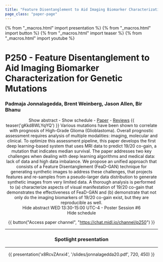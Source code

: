 ```yaml
---
title: "Feature Disentanglement to Aid Imaging Biomarker Characterization for Genetic Mutations"
page_class: "paper-page"
---
```


{% from "_macros.html" import presentation %}
{% from "_macros.html" import button %}
{% from "_macros.html" import teaser %}
{% from "_macros.html" import youtube %}

# P250 - Feature Disentanglement to Aid Imaging Biomarker Characterization for Genetic Mutations


### Padmaja Jonnalagedda, Brent Weinberg, Jason Allen, Bir Bhanu

<center><a class="toggle_visibility" data-selector=".paper_abstract" data-level="3">Show abstract</a>
        - <a class="toggle_visibility" data-selector=".paper_qa" data-level="3">Show schedule</a>
        - <a href="https://openreview.net/pdf?id=QIK9UQ_omc">Paper</a>
        - <a href="https://openreview.net/forum?id=QIK9UQ_omc">Reviews</a>
        {{ teaser('gKkd8WLYqYQ') }}

<span class="paper_abstract">
        Various mutations have been shown to correlate with prognosis of High-Grade Glioma (Glioblastoma). Overall prognostic assessment requires analysis of multiple modalities: imaging, molecular and clinical. To optimize this assessment pipeline, this paper develops the first deep learning-based system that uses MRI data to predict 19/20 co-gain, a mutation that indicates median survival. The paper addresses two key challenges when dealing with deep learning algorithms and medical data: lack of data and high data imbalance. We propose an unified approach that consists of a Feature Disentanglement (FeaD-GAN) technique for generating synthetic images to address these challenges, that projects features and re-samples from a pseudo-larger data distribution to generate synthetic images from very limited data. A thorough analysis is performed to (a) characterize aspects of visual manifestation of 19/20 co-gain that demonstrates the effectiveness of FeaD-GAN and (b) demonstrate that not only do the imaging biomarkers of 19/20 co-gain exist, but they are reproducible as well.
        <span class="actions">
  <br/>
  <a class="toggle_visibility" data-level="2">Hide abstract</a></span>
</span>

<span class="paper_qa">
        WED 13:30-15:00 UTC-4 - Poster Session #6
        <br/>
        <span class="actions"><a class="toggle_visibility" data-level="2">Hide schedule</a></span>
</span>

{{ button("Access paper channel", "https://chat.midl.io/channel/p250") }}

---

### Spotlight presentation

---

{{ presentation('x8RcvZAnxi4', '/slides/jonnalagedda20.pdf', 720, 450) }}
